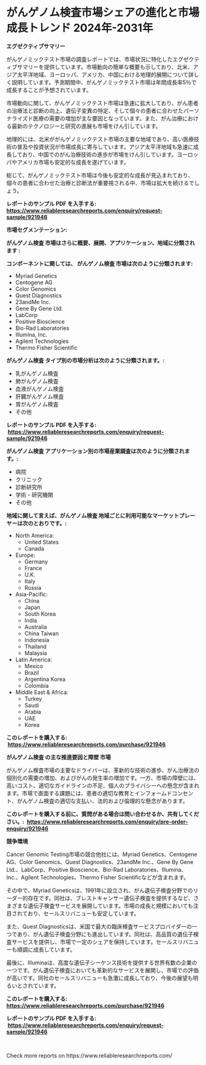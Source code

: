 <p><h1>がんゲノム検査市場シェアの進化と市場成長トレンド 2024年-2031年</h1></p><p><strong>エグゼクティブサマリー</strong></p>
<p><p>がんゲノミックテスト市場の調査レポートでは、市場状況に特化したエグゼクティブサマリーを提供しています。市場動向の簡単な概要も示しており、北米、アジア太平洋地域、ヨーロッパ、アメリカ、中国における地理的展開について詳しく説明しています。予測期間中、がんゲノミックテスト市場は年間成長率5％で成長することが予想されています。</p><p>市場動向に関して、がんゲノミックテスト市場は急速に拡大しており、がん患者の治療法と診断の向上、遺伝子変異の特定、そして個々の患者に合わせたパーソナライズド医療の需要の増加が主な要因となっています。また、がん治療における最新のテクノロジーと研究の進展も市場をけん引しています。</p><p>地理的には、北米ががんゲノミックテスト市場の主要な地域であり、高い医療技術の普及や投資状況が市場成長に寄与しています。アジア太平洋地域も急速に成長しており、中国でのがん治療技術の進歩が市場をけん引しています。ヨーロッパやアメリカ市場も安定的な成長を遂げています。</p><p>総じて、がんゲノミックテスト市場は今後も安定的な成長が見込まれており、個々の患者に合わせた治療と診断法が重要視される中、市場は拡大を続けるでしょう。</p></p>
<p><strong>レポートのサンプル PDF を入手する: <a href="https://www.reliableresearchreports.com/enquiry/request-sample/921946">https://www.reliableresearchreports.com/enquiry/request-sample/921946</a></strong></p>
<p><strong>市場セグメンテーション:</strong></p>
<p><strong> がんゲノム検査 市場はさらに概要、展開、アプリケーション、地域に分類されます :</strong></p>
<p><strong>コンポーネントに関しては、 がんゲノム検査 市場は次のように分類されます: &nbsp;</strong></p>
<p><ul><li>Myriad Genetics</li><li>Centogene AG</li><li>Color Genomics</li><li>Quest Diagnostics</li><li>23andMe Inc.</li><li>Gene By Gene Ltd.</li><li>LabCorp</li><li>Positive Bioscience</li><li>Bio-Rad Laboratories</li><li>Illumina, Inc.</li><li>Agilent Technologies</li><li>Thermo Fisher Scientific</li></ul></p>
<p><strong> がんゲノム検査 タイプ別の市場分析は次のように分類されます。:</strong></p>
<p><ul><li>乳がんゲノム検査</li><li>肺がんゲノム検査</li><li>血液がんゲノム検査</li><li>肝臓がんゲノム検査</li><li>胃がんゲノム検査</li><li>その他</li></ul></p>
<p><strong>レポートのサンプル PDF を入手する: &nbsp;<a href="https://www.reliableresearchreports.com/enquiry/request-sample/921946">https://www.reliableresearchreports.com/enquiry/request-sample/921946</a></strong></p>
<p><strong> がんゲノム検査 アプリケーション別の市場産業調査は次のように分類されます。:</strong></p>
<p><ul><li>病院</li><li>クリニック</li><li>診断研究所</li><li>学術・研究機関</li><li>その他</li></ul></p>
<p><strong>地域に関して言えば、がんゲノム検査 地域ごとに利用可能なマーケットプレーヤーは次のとおりです。:</strong></p>
<p><ul>
    <li>
        North America:
        <ul>
            <li>United States</li>
            <li>Canada</li>
        </ul>
    </li>
    <li>
        Europe:
        <ul>
            <li>Germany</li>
            <li>France</li>
            <li>U.K.</li>
            <li>Italy</li>
            <li>Russia</li>
        </ul>
    </li>
    <li>
        Asia-Pacific:
        <ul>
            <li>China</li>
            <li>Japan</li>
            <li>South Korea</li>
            <li>India</li>
            <li>Australia</li>
            <li>China Taiwan</li>
            <li>Indonesia</li>
            <li>Thailand</li>
            <li>Malaysia</li>
        </ul>
    </li>
    <li>
        Latin America:
        <ul>
            <li>Mexico</li>
            <li>Brazil</li>
            <li>Argentina Korea</li>
            <li>Colombia</li>
        </ul>
    </li>
    <li>
        Middle East & Africa:
        <ul>
            <li>Turkey</li>
            <li>Saudi</li>
            <li>Arabia</li>
            <li>UAE</li>
            <li>Korea</li>
        </ul>
    </li>
    </ul></p>
<p><strong>このレポートを購入する: &nbsp;<a href="https://www.reliableresearchreports.com/purchase/921946">https://www.reliableresearchreports.com/purchase/921946</a></strong></p>
<p><strong>がんゲノム検査 の主な推進要因と障壁 市場</strong></p>
<p><p>がんゲノム検査市場の主要なドライバーは、革新的な技術の進歩、がん治療法の個別化の需要の増加、およびがんの発生率の増加です。一方、市場の障壁には、高いコスト、適切なガイドラインの不足、個人のプライバシーへの懸念が含まれます。市場で直面する課題には、患者の適切な教育とインフォームドコンセント、がんゲノム検査の適切な支払い、法的および倫理的な懸念があります。 </p></p>
<p><strong>このレポートを購入する前に、質問がある場合は問い合わせるか、共有してください。:&nbsp; <a href="https://www.reliableresearchreports.com/enquiry/pre-order-enquiry/921946">https://www.reliableresearchreports.com/enquiry/pre-order-enquiry/921946</a></strong></p>
<p><strong>競争環境</strong></p>
<p><p>Cancer Genomic Testing市場の競合他社には、Myriad Genetics、Centogene AG、Color Genomics、Quest Diagnostics、23andMe Inc.、Gene By Gene Ltd.、LabCorp、Positive Bioscience、Bio-Rad Laboratories、Illumina、Inc.、Agilent Technologies、Thermo Fisher Scientificなどが含まれます。</p><p>その中で、Myriad Geneticsは、1991年に設立され、がん遺伝子検査分野でのリーダー的存在です。同社は、ブレストキャンサー遺伝子検査を提供するなど、さまざまな遺伝子検査サービスを展開しています。市場の成長と規模においても注目されており、セールスリバニューも安定しています。</p><p>また、Quest Diagnosticsは、米国で最大の臨床検査サービスプロバイダーの一つであり、がん遺伝子検査分野にも進出しています。同社は、高品質の遺伝子検査サービスを提供し、市場で一定のシェアを保持しています。セールスリバニューも順調に成長しています。</p><p>最後に、Illuminaは、高度な遺伝子シーケンス技術を提供する世界有数の企業の一つです。がん遺伝子検査においても革新的なサービスを展開し、市場での評価が高いです。同社のセールスリバニューも急激に成長しており、今後の展望も明るいとされています。</p></p>
<p><strong>このレポートを購入する: &nbsp; <a href="https://www.reliableresearchreports.com/purchase/921946">https://www.reliableresearchreports.com/purchase/921946</a></strong></p>
<p><strong>レポートのサンプル PDF を入手する: &nbsp;<a href="https://www.reliableresearchreports.com/enquiry/request-sample/921946">https://www.reliableresearchreports.com/enquiry/request-sample/921946</a></strong><strong></strong></p>
<p>&nbsp;</p>
<p>Check more reports on https://www.reliableresearchreports.com/</p>